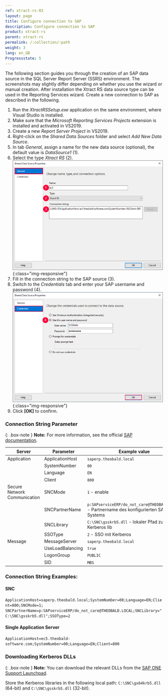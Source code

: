 ```yaml
---
ref: xtract-rs-03
layout: page
title: Configure connection to SAP
description: Configure connection to SAP
product: xtract-rs
parent: xtract-rs
permalink: /:collection/:path
weight: 3
lang: en_GB
Progressstate: 5
---
```


The following section guides you through the creation of an SAP data source in the SQL Server Report Server (SSRS) environment. 
The screenshots may slightly differ depending on whether you use the wizard or manual creation.
After installation the Xtract RS data source type can be used in the Reporting Services wizard. Create a new connection to SAP as described in the following. 

1. Run the *XtractRSSetup.exe* application on the same environment, where Visual Studio is installed.
2. Make sure that the *Microsoft Reporting Services Projects* extension is installed and activated in VS2019.
3. Create a new *Report Server Project* in VS2019.
4. Right-click on the *Shared Data Sources* folder and select *Add New Data Source*.
5. In tab *General*, assign a name for the new data source (optional), the default value is *DataSource1* (1).
6. Select the type *Xtract RS* (2).
![Report-Data-Source-001](/img/content/Report-Data-Source-001.png){:class="img-responsive"}
7. Fill in the connection string to the SAP source (3).
8. Switch to the *Credentials* tab and enter your SAP username and password (4).
![Report-Data-Source-002](/img/content/Report-Data-Source-002.png){:class="img-responsive"}
9. Click **[OK]** to confirm.

### Connection String Parameter 
{: .box-note }
**Note:** For more information, see the official [SAP documentation](https://help.sap.com/doc/saphelp_nwes72/7.2.3/de-DE/44/0ebf6c9b2b0d1ae10000000a114a6b/content.htm?no_cache=true).

Server |Parameter | Example value
------------ |------------ | -------------
 Application | ApplicationHost | `saperp.theobald.local`
<!----> | SystemNumber | `00`
<!----> | Language | `EN`
<!----> | Client | `800`
Secure Network Communication | SNCMode | `1` - enable
<!----> | SNCPartnerName | `p:SAPserviceERP/do_not_care@THEOBALD.LOCAL` - Partnername des konfigurierten SAP Systems
<!----> | SNCLibrary | `C:\SNC\gsskrb5.dll` - lokaler Pfad zur Kerberos lib
<!----> | SSOType | `2` - SSO mit Kerberos
Message | MessageServer | `saperp.theobald.local`
<!----> | UseLoadBalancing | `true`
<!---->  | LogonGroup | `PUBLIC`
<!----> | SID | `MBS`

### Connection String Examples: 
#### SNC

 `ApplicationHost=saperp.theobald.local;SystemNumber=00;Language=EN;Client=800;SNCMode=1;
SNCPartnerName=p:SAPserviceERP/do_not_care@THEOBALD.LOCAL;SNCLibrary="C:\SNC\gsskrb5.dll";SSOType=2 `

#### Single Application Server

 `ApplicationHost=ec5.theobald-software.com;SystemNumber=00;Language=EN;Client=800 `

### Downloading Kerberos DLLs

{: .box-note }
**Note:** You can download the relevant DLLs from the [SAP ONE Support Launchpad](https://launchpad.support.sap.com/#/notes/2115486).

Store the Kerberos libraries in the following local path: `C:\SNC\gx64krb5.dll` (64-bit) and `C:\SNC\gsskrb5.dll` (32-bit).
